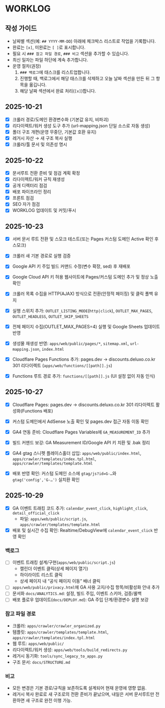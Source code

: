 # WORKLOG

## 작성 가이드
- 날짜별 섹션(예: `## YYYY-MM-DD`) 아래에 체크박스 리스트로 작업을 기록합니다.
- 완료는 `[x]`, 미완료는 `[ ]`로 표시합니다.
- 필요 시 `### 참고 파일 경로`, `### 비고` 섹션을 추가할 수 있습니다.
- 최신 일자는 파일 하단에 계속 추가합니다.
- 운영 절차(권장)
  1) `### 백로그`에 태스크를 리스트업합니다.
  2) 진행할 때, 백로그에서 해당 태스크를 삭제하고 오늘 날짜 섹션을 만든 뒤 그 항목을 옮깁니다.
  3) 해당 날짜 섹션에서 완료 처리(`[x]`)합니다.

## 2025-10-21
- [x] 크롤러 경로/도메인 환경변수화 (기본값 유지, 비파괴)
- [x] 리다이렉트/워커 생성 도구 추가 (url-mapping.json 단일 소스로 자동 생성)
- [x] 폴더 구조 개편(운영 무중단, 기본값 호환 유지)
- [x] 레거시 자산 → 새 구조 복사 실행
- [x] 크롤러/툴 문서 및 의존성 명시

## 2025-10-22
- [x] 문서루트 전환 준비 및 점검 계획 확정
- [x] 리다이렉트/워커 규칙 재생성
- [x] 공개 디렉터리 점검
- [x] 배포 파이프라인 정리
- [x] 프론트 점검
- [x] SEO 자가 점검
- [x] WORKLOG 업데이트 및 커밋/푸시

## 2025-10-23
- [x] 서버 문서 루트 전환 및 스모크 테스트(또는 Pages 커스텀 도메인 Active 확인 후 스모크)
- [x] 크롤러 새 기본 경로로 실행 검증
- [x] Google API 키 주입 빌드 커맨드 수정(변수 확장, sed) 후 재배포
- [x] Google Cloud API 키 허용 웹사이트에 Pages/커스텀 도메인 추가 및 정상 노출 확인

- [x] 크롤러 목록 수집을 HTTP(AJAX) 방식으로 전환(안정적 페이징) 및 클릭 폴백 유지
- [x] 실행 스위치 추가: `OUTLET_LISTING_MODE`(`http|click`), `OUTLET_MAX_PAGES`, `OUTLET_HEADLESS`, `OUTLET_SKIP_SHEETS`
- [x] 전체 페이지 수집(OUTLET_MAX_PAGES=4) 실행 및 Google Sheets 업데이트 반영
- [x] 생성물 재생성 반영: `apps/web/public/pages/*`, `sitemap.xml`, `url-mapping.json`, `index.html`
- [x] Cloudflare Pages Functions 추가: pages.dev → discounts.deluxo.co.kr 301 리다이렉트 (`apps/web/functions/[[path]].js`)
- [x] Functions 루트 경로 추가: `functions/[[path]].js` (UI 설정 없이 자동 인식)

## 2025-10-27
- [x] Cloudflare Pages: pages.dev → discounts.deluxo.co.kr 301 리다이렉트 활성화(Functions 배포)
- [x] 커스텀 도메인에서 AdSense 노출 확인 및 pages.dev 접근 자동 이동 확인
 - [x] GA4 연동 준비: Cloudflare Pages Variables에 `GA_MEASUREMENT_ID` 추가
 - [x] 빌드 커맨드 보강: GA Measurement ID/Google API 키 치환 및 .bak 정리
 - [x] GA4 gtag 스니펫 플레이스홀더 삽입: `apps/web/public/index.html`, `apps/crawler/templates/index.tpl.html`, `apps/crawler/templates/template.html`
 - [x] 배포 반영 확인: 커스텀 도메인 소스에 `gtag/js?id=G-…`와 `gtag('config','G-…')` 실치환 확인
 

## 2025-10-29
- [x] GA 이벤트 트래킹 코드 추가: `calendar_event_click`, `highlight_click`, `detail_official_click`
  - 파일: `apps/web/public/script.js`, `apps/crawler/templates/template.html`
- [x] 배포 및 실시간 수집 확인: Realtime/DebugView에 `calendar_event_click` 반영 확인

### 백로그
- [ ] 이벤트 트래킹 설계/구현(`apps/web/public/script.js`)
  - 캘린더 이벤트 클릭(상세 페이지 열기)
  - 하이라이트 리스트 클릭
  - 상세 페이지 내 “공식 페이지 이동” 배너 클릭
- [ ] `apps/web/public/privacy.html`에 GA 사용 고지/수집 항목/비활성화 안내 추가
- [ ] 문서화 `docs/ANALYTICS.md`: 설정, 빌드 주입, 이벤트 스키마, 검증/롤백
- [ ] 배포 플로우 업데이트(`docs/DEPLOY.md`): GA 주입 단계/환경변수 설명 보강

### 참고 파일 경로
- 크롤러: `apps/crawler/crawler_organized.py`
- 템플릿: `apps/crawler/templates/template.html`, `apps/crawler/templates/index.tpl.html`
- 웹 루트: `apps/web/public/`
- 리다이렉트/워커 생성: `apps/web/tools/build_redirects.py`
- 레거시 동기화: `tools/sync_legacy_to_apps.py`
- 구조 문서: `docs/STRUCTURE.md`

### 비고
- 모든 변경은 기본 경로/규칙을 보존하도록 설계되어 현재 운영에 영향 없음.
- 레거시 복사 완료로 새 구조로의 전환 준비가 끝났으며, 내일은 서버 문서루트만 전환하면 새 구조로 완전 이행 가능.
